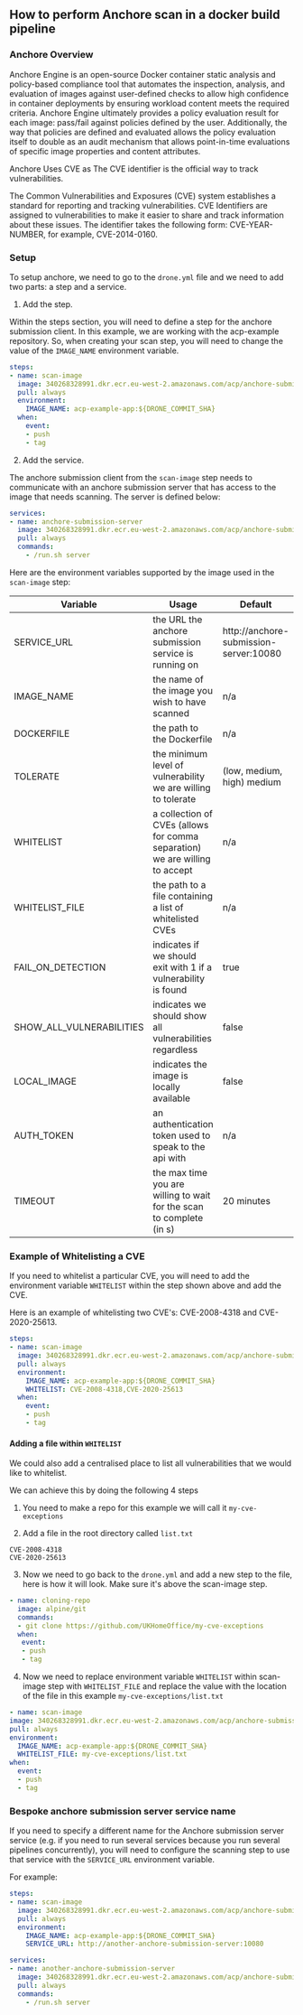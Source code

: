 

## How to perform Anchore scan in a docker build pipeline


###  Anchore Overview

Anchore Engine is an open-source Docker container static analysis and policy-based compliance tool that automates the inspection, analysis, and evaluation of images against user-defined checks to allow high confidence in container deployments by ensuring workload content meets the required criteria. Anchore Engine ultimately provides a policy evaluation result for each image: pass/fail against policies defined by the user. Additionally, the way that policies are defined and evaluated allows the policy evaluation itself to double as an audit mechanism that allows point-in-time evaluations of specific image properties and content attributes.

Anchore Uses CVE as The CVE identifier is the official way to track vulnerabilities.

The Common Vulnerabilities and Exposures (CVE) system establishes a standard for reporting and tracking vulnerabilities. CVE Identifiers are assigned to vulnerabilities to make it easier to share and track information about these issues. The identifier takes the following form: CVE-YEAR-NUMBER, for example, CVE-2014-0160.




### Setup

To setup anchore, we need to go to the `drone.yml` file and we need to add two parts: a step and a service.

 1.  Add the step.

Within the steps section, you will need to define a step for the anchore submission client. In this example, we are working with the acp-example repository. So, when creating your scan step, you will need to change the value of the `IMAGE_NAME` environment variable.

```YAML
steps:
- name: scan-image
  image: 340268328991.dkr.ecr.eu-west-2.amazonaws.com/acp/anchore-submission:latest
  pull: always
  environment:
    IMAGE_NAME: acp-example-app:${DRONE_COMMIT_SHA}
  when:
    event:
    - push
    - tag
```

 2. Add the service.

The anchore submission client from the `scan-image` step needs to communicate with an anchore submission server that has access to the image that needs scanning. The server is defined below:

```YAML
services:
- name: anchore-submission-server
  image: 340268328991.dkr.ecr.eu-west-2.amazonaws.com/acp/anchore-submission:latest
  pull: always
  commands:
    - /run.sh server
```

Here are the environment variables supported by the image used in the `scan-image` step:



 Variable                | Usage                                                                      | Default   
------------------------ | -------------------------------------------------------------------------- |------------
SERVICE_URL              | the URL the anchore submission service is running on                       | http://anchore-submission-server:10080		
IMAGE_NAME	             | the name of the image you wish to have scanned	                            |n/a
DOCKERFILE               | the path to the Dockerfile                                                 |	n/a
TOLERATE	               | the minimum level of vulnerability we are willing to tolerate              | (low, medium, high)	medium
WHITELIST	               | a collection of CVEs (allows for comma separation) we are willing to accept|	n/a
WHITELIST_FILE           | the path to a file containing a list of whitelisted CVEs                   |	n/a
FAIL_ON_DETECTION        |	indicates if we should exit with 1 if a vulnerability is found	          |true
SHOW_ALL_VULNERABILITIES |	indicates we should show all vulnerabilities regardless	                  |false
LOCAL_IMAGE              |	indicates the image is locally available	                                |false
AUTH_TOKEN               |	an authentication token used to speak to the api with	                    |n/a
TIMEOUT                  |	the max time you are willing to wait for the scan to complete (in s)	    |20 minutes

### Example of Whitelisting a CVE

If you need to whitelist a particular CVE, you will need to add the environment variable `WHITELIST` within the step shown above and add the CVE.

Here is an example of whitelisting two CVE's: CVE-2008-4318 and CVE-2020-25613.


```YAML
steps:
- name: scan-image
  image: 340268328991.dkr.ecr.eu-west-2.amazonaws.com/acp/anchore-submission:latest
  pull: always
  environment:
    IMAGE_NAME: acp-example-app:${DRONE_COMMIT_SHA}
    WHITELIST: CVE-2008-4318,CVE-2020-25613
  when:
    event:
    - push
    - tag
```
#### Adding a file within `WHITELIST`
We could also add a centralised place to list all vulnerabilities that we would like to whitelist.

We can achieve this by doing the following 4 steps


1. You need to make a repo for this example we will call it `my-cve-exceptions`

2. Add a file in the root directory called `list.txt`

```
CVE-2008-4318
CVE-2020-25613

```


3. Now we need to go back to the `drone.yml` and add a new step to the file, here is how it will look. Make sure it's above the scan-image step.

```YAML
- name: cloning-repo
  image: alpine/git
  commands:
  - git clone https://github.com/UKHomeOffice/my-cve-exceptions
  when:
   event:
   - push
   - tag
```

4. Now we need to replace environment variable `WHITELIST` within scan-image step with `WHITELIST_FILE` and replace the value with the location of the file in this example `my-cve-exceptions/list.txt`


  ```YAML
- name: scan-image
  image: 340268328991.dkr.ecr.eu-west-2.amazonaws.com/acp/anchore-submission:latest
  pull: always
  environment:
    IMAGE_NAME: acp-example-app:${DRONE_COMMIT_SHA}
    WHITELIST_FILE: my-cve-exceptions/list.txt
  when:
    event:
    - push
    - tag
```




### Bespoke anchore submission server service name

If you need to specify a different name for the Anchore submission server service (e.g. if you need to run several services because you run several pipelines concurrently), you will need to configure the scanning step to use that service with the `SERVICE_URL` environment variable.

For example:

```YAML
steps:
- name: scan-image
  image: 340268328991.dkr.ecr.eu-west-2.amazonaws.com/acp/anchore-submission:latest
  pull: always
  environment:
    IMAGE_NAME: acp-example-app:${DRONE_COMMIT_SHA}
    SERVICE_URL: http://another-anchore-submission-server:10080

services:
- name: another-anchore-submission-server
  image: 340268328991.dkr.ecr.eu-west-2.amazonaws.com/acp/anchore-submission:latest
  pull: always
  commands:
    - /run.sh server
```
